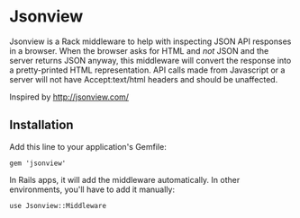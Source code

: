 # Jsonview

Jsonview is a Rack middleware to help with inspecting JSON API responses in a browser. When the browser asks for HTML and *not* JSON and the server returns JSON anyway, this middleware will convert the response into a pretty-printed HTML representation. API calls made from Javascript or a server will not have Accept:text/html headers and should be unaffected.

Inspired by http://jsonview.com/

## Installation

Add this line to your application's Gemfile:

    gem 'jsonview'

In Rails apps, it will add the middleware automatically. In other environments, you'll have to add it manually:

    use Jsonview::Middleware
